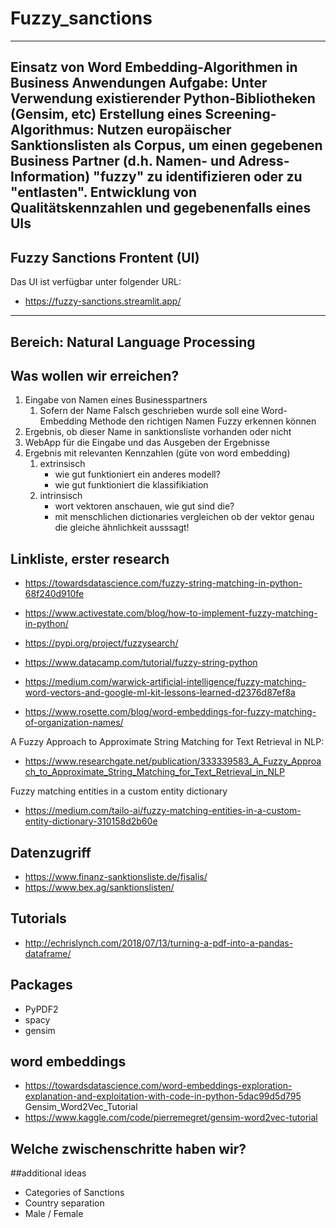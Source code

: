 # Fuzzy_sanctions
---
Einsatz von Word Embedding-Algorithmen in Business Anwendungen
Aufgabe: Unter Verwendung existierender Python-Bibliotheken (Gensim, etc) Erstellung eines Screening-Algorithmus: Nutzen europäischer Sanktionslisten als Corpus, um einen gegebenen Business Partner (d.h. Namen- und Adress-Information) "fuzzy" zu identifizieren oder zu "entlasten". Entwicklung von Qualitätskennzahlen und gegebenenfalls eines UIs
---
## Fuzzy Sanctions Frontent (UI)

Das UI ist verfügbar unter folgender URL:

- https://fuzzy-sanctions.streamlit.app/
---
Bereich: Natural Language Processing
---
## Was wollen wir erreichen?
1. Eingabe von Namen eines Businesspartners
   1. Sofern der Name Falsch geschrieben wurde soll eine Word-Embedding Methode den richtigen Namen Fuzzy erkennen können
2. Ergebnis, ob dieser Name in sanktionsliste vorhanden oder nicht
3. WebApp für die Eingabe und das Ausgeben der Ergebnisse
4. Ergebnis mit relevanten Kennzahlen (güte von word embedding)
   1. extrinsisch
      - wie gut funktioniert ein anderes modell?
      - wie gut funktioniert die klassifikiation
   2. intrinsisch
      - wort vektoren anschauen, wie gut sind die? 
      - mit menschlichen dictionaries vergleichen ob der vektor genau die gleiche ähnlichkeit ausssagt!

## Linkliste, erster research
- https://towardsdatascience.com/fuzzy-string-matching-in-python-68f240d910fe
- https://www.activestate.com/blog/how-to-implement-fuzzy-matching-in-python/
- https://pypi.org/project/fuzzysearch/
- https://www.datacamp.com/tutorial/fuzzy-string-python

- https://medium.com/warwick-artificial-intelligence/fuzzy-matching-word-vectors-and-google-ml-kit-lessons-learned-d2376d87ef8a
- https://www.rosette.com/blog/word-embeddings-for-fuzzy-matching-of-organization-names/

A Fuzzy Approach to Approximate String Matching for Text Retrieval in NLP:
- https://www.researchgate.net/publication/333339583_A_Fuzzy_Approach_to_Approximate_String_Matching_for_Text_Retrieval_in_NLP
  
Fuzzy matching entities in a custom entity dictionary
- https://medium.com/tailo-ai/fuzzy-matching-entities-in-a-custom-entity-dictionary-310158d2b60e
## Datenzugriff
- https://www.finanz-sanktionsliste.de/fisalis/
- https://www.bex.ag/sanktionslisten/

## Tutorials
- http://echrislynch.com/2018/07/13/turning-a-pdf-into-a-pandas-dataframe/

## Packages
- PyPDF2
- spacy
- gensim

## word embeddings
- https://towardsdatascience.com/word-embeddings-exploration-explanation-and-exploitation-with-code-in-python-5dac99d5d795
Gensim_Word2Vec_Tutorial
- https://www.kaggle.com/code/pierremegret/gensim-word2vec-tutorial

## Welche zwischenschritte haben wir?

##additional ideas
- Categories of Sanctions
- Country separation
- Male / Female 

